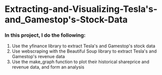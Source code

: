 # Extracting-and-Visualizing-Tesla's-and_Gamestop's-Stock-Data
### In this project, I do the following:
1. Use the yfinance library to extract Tesla's and Gamestop's stock data
2. Use webscraping with the Beautiful Soup library to extract Tesla's and Gamestop's revenue data
3. Use the make_graph function to plot their historical shareprice and revenue data, and form an analysis 
